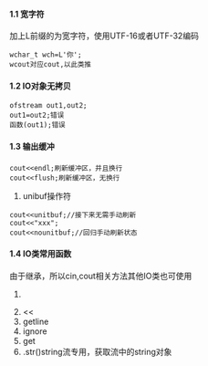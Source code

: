 #### 1.1 宽字符
加上L前缀的为宽字符，使用UTF-16或者UTF-32编码
```
wchar_t wch=L'你';
wcout对应cout,以此类推
```
#### 1.2 IO对象无拷贝
```
ofstream out1,out2;
out1=out2;错误
函数(out1);错误
```
#### 1.3 输出缓冲
```
cout<<endl;刷新缓冲区，并且换行
cout<<flush;刷新缓冲区，无换行
```
1. unibuf操作符
```
cout<<unitbuf;//接下来无需手动刷新
cout<<"xxx";
cout<<nounitbuf;//回归手动刷新状态
```
#### 1.4 IO类常用函数
由于继承，所以cin,cout相关方法其他IO类也可使用
1. >>
2. <<
3. getline
4. ignore
5. get
6. .str()string流专用，获取流中的string对象